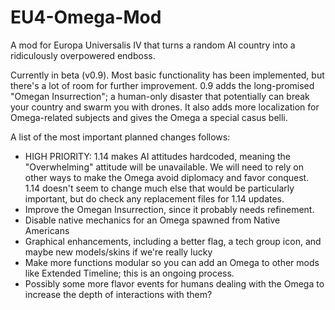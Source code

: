 EU4-Omega-Mod
=============

A mod for Europa Universalis IV that turns a random AI country into a ridiculously overpowered endboss. 

Currently in beta (v0.9). Most basic functionality has been implemented, but there's a lot of room for further improvement. 0.9 adds the long-promised "Omegan Insurrection"; a human-only disaster that potentially can break your country and swarm you with drones. It also adds more localization for Omega-related subjects and gives the Omega a special casus belli.

A list of the most important planned changes follows:

- HIGH PRIORITY: 1.14 makes AI attitudes hardcoded, meaning the "Overwhelming" attitude will be unavailable. We will need to rely on other ways to make the Omega avoid diplomacy and favor conquest. 1.14 doesn't seem to change much else that would be particularly important, but do check any replacement files for 1.14 updates.
- Improve the Omegan Insurrection, since it probably needs refinement.
- Disable native mechanics for an Omega spawned from Native Americans
- Graphical enhancements, including a better flag, a tech group icon, and maybe new models/skins if we're really lucky
- Make more functions modular so you can add an Omega to other mods like Extended Timeline;  this is an ongoing process.
- Possibly some more flavor events for humans dealing with the Omega to increase the depth of interactions with them?
